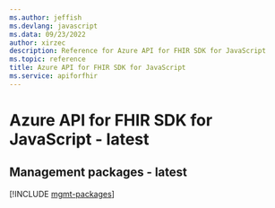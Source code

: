 ```yaml
---
ms.author: jeffish
ms.devlang: javascript
ms.data: 09/23/2022
author: xirzec
description: Reference for Azure API for FHIR SDK for JavaScript
ms.topic: reference
title: Azure API for FHIR SDK for JavaScript
ms.service: apiforfhir
---
```

# Azure API for FHIR SDK for JavaScript - latest

## Management packages - latest
[!INCLUDE [mgmt-packages](api-for-fhir-mgmt-index.md)]
